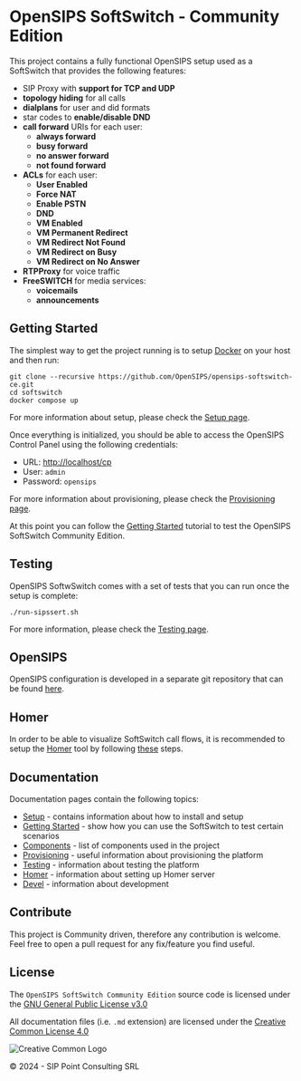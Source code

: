 # OpenSIPS SoftSwitch - Community Edition

This project contains a fully functional OpenSIPS setup used as a SoftSwitch
that provides the following features:

* SIP Proxy with **support for TCP and UDP**
* **topology hiding** for all calls
* **dialplans** for user and did formats
* star codes to **enable/disable DND**
* **call forward** URIs for each user:
    * **always forward**
    * **busy forward**
    * **no answer forward**
    * **not found forward**
* **ACLs** for each user:
	* **User Enabled**
	* **Force NAT**
	* **Enable PSTN**
	* **DND**
	* **VM Enabled**
	* **VM Permanent Redirect**
	* **VM Redirect Not Found**
	* **VM Redirect on Busy**
	* **VM Redirect on No Answer**
* **RTPProxy** for voice traffic
* **FreeSWITCH** for media services:
    * **voicemails**
    * **announcements**

## Getting Started

The simplest way to get the project running is to setup [Docker](https://www.docker.com/) on your host and then run:

``` shell
git clone --recursive https://github.com/OpenSIPS/opensips-softswitch-ce.git
cd softswitch
docker compose up
```

For more information about setup, please check the [Setup
page](docs/setup.md).

Once everything is initialized, you should be able to access the OpenSIPS
Control Panel using the following credentials:

* URL: [http://localhost/cp](http://localhost/cp)
* User: `admin`
* Password: `opensips`

For more information about provisioning, please check the [Provisioning
page](docs/provisioning.md).


At this point you can follow the [Getting Started](docs/getting-started.md)
tutorial to test the OpenSIPS SoftSwitch Community Edition.

## Testing

OpenSIPS SoftwSwitch comes with a set of tests that you can run once the setup
is complete:
``` shell
./run-sipssert.sh
```

For more information, please check the [Testing page](docs/testing.md).

## OpenSIPS

OpenSIPS configuration is developed in a separate git repository that can be
found [here](https://github.com/OpenSIPS/opensips-softswitch-ce-config.git).

## Homer

In order to be able to visualize SoftSwitch call flows, it is recommended to
setup the [Homer](https://github.com/sipcapture/homer) tool by following [these](docs/homer.md)
steps.

## Documentation

Documentation pages contain the following topics:

* [Setup](docs/setup.md) - contains information about how to install and setup
* [Getting Started](docs/getting-started.md) - show how you can use the
SoftSwitch to test certain scenarios
* [Components](docs/components.md) - list of components used in the project
* [Provisioning](docs/provisioning.md) - useful information about provisioning
the platform
* [Testing](docs/testing.md) - information about testing the platform
* [Homer](docs/homer.md) - information about setting up Homer server
* [Devel](docs/devel.md) - information about development


## Contribute

This project is Community driven, therefore any contribution is welcome. Feel
free to open a pull request for any fix/feature you find useful.

## License

<!-- License source -->
[License-GPLv3]: https://www.gnu.org/licenses/gpl-3.0.en.html "GNU GPLv3"
[Logo-CC_BY]: https://i.creativecommons.org/l/by/4.0/88x31.png "Creative Common Logo"
[License-CC_BY]: https://creativecommons.org/licenses/by/4.0/legalcode "Creative Common License"

The `OpenSIPS SoftSwitch Community Edition` source code is licensed under the [GNU General Public License v3.0][License-GPLv3]

All documentation files (i.e. `.md` extension) are licensed under the [Creative Common License 4.0][License-CC_BY]

![Creative Common Logo][Logo-CC_BY]

© 2024 - SIP Point Consulting SRL
